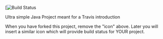 [![Build Status](https://travis-ci.org/Johachim/travisGettingStarted.svg?branch=master)


Ultra simple Java Project meant for a Travis introduction

When you have forked this project, remove the "icon" above. Later you will insert a similar icon which will provide build status for YOUR project.

